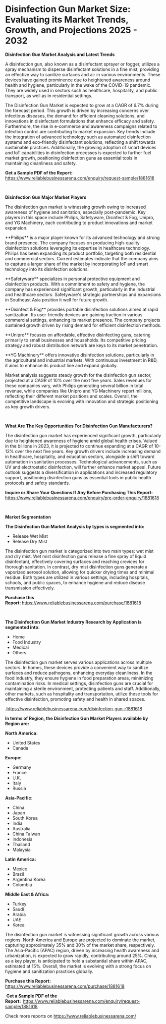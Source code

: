 <p><h1>Disinfection Gun Market Size: Evaluating its Market Trends, Growth, and Projections 2025 - 2032</h1></p><p><strong>Disinfection Gun Market Analysis and Latest Trends</strong></p>
<p><p>A disinfection gun, also known as a disinfectant sprayer or fogger, utilizes a spray mechanism to disperse disinfectant solutions in a fine mist, providing an effective way to sanitize surfaces and air in various environments. These devices have gained prominence due to heightened awareness around health and hygiene, particularly in the wake of the COVID-19 pandemic. They are widely used in sectors such as healthcare, hospitality, and public transport, as well as in residential settings.</p><p>The Disinfection Gun Market is expected to grow at a CAGR of 6.7% during the forecast period. This growth is driven by increasing concerns over infectious diseases, the demand for efficient cleaning solutions, and innovations in disinfectant formulations that enhance efficacy and safety. Furthermore, the rise in e-commerce and awareness campaigns related to infection control are contributing to market expansion. Key trends include the integration of advanced technology such as automated disinfection systems and eco-friendly disinfectant solutions, reflecting a shift towards sustainable practices. Additionally, the growing adoption of smart devices and IoT capabilities in disinfection processes is expected to further fuel market growth, positioning disinfection guns as essential tools in maintaining cleanliness and safety.</p></p>
<p><strong>Get a Sample PDF of the Report:&nbsp;</strong> <a href="https://www.reliablebusinessarena.com/enquiry/request-sample/1881618?utm_campaign=1420&utm_medium=2&utm_source=Github&utm_content=ia&utm_term=23022025&utm_id=disinfection-gun">https://www.reliablebusinessarena.com/enquiry/request-sample/1881618</a></p>
<p>&nbsp;</p>
<p><strong>Disinfection Gun Major Market Players</strong></p>
<p><p>The disinfection gun market is witnessing growth owing to increased awareness of hygiene and sanitation, especially post-pandemic. Key players in this space include Philips, Safetyware, Disinfect & Fog, Unipro, and YG Machinery, each contributing to product innovations and market expansion.</p><p>**Philips** is a major player known for its advanced technology and strong brand presence. The company focuses on producing high-quality disinfection solutions leveraging its expertise in healthcare technology. Philips has been expanding its product portfolio, targeting both residential and commercial sectors. Current estimates indicate that the company aims to capture a larger share of the market by incorporating IoT and smart technology into its disinfection solutions.</p><p>**Safetyware** specializes in personal protective equipment and disinfection products. With a commitment to safety and hygiene, the company has experienced significant growth, particularly in the industrial and healthcare sectors. Safetyware's strategic partnerships and expansions in Southeast Asia position it well for future growth.</p><p>**Disinfect & Fog** provides portable disinfection solutions aimed at rapid sanitization. Its user-friendly devices are gaining traction in various commercial settings, enhancing its market presence. The company projects sustained growth driven by rising demand for efficient disinfection methods.</p><p>**Unipro** focuses on affordable, effective disinfecting guns, catering primarily to small businesses and households. Its competitive pricing strategy and robust distribution network are keys to its market penetration.</p><p>**YG Machinery** offers innovative disinfection solutions, particularly in the agricultural and industrial markets. With continuous investment in R&D, it aims to enhance its product line and expand globally.</p><p>Market analysis suggests steady growth for the disinfection gun sector, projected at a CAGR of 10% over the next five years. Sales revenues for these companies vary, with Philips generating several billion in total revenue, while companies like Unipro and YG Machinery report millions, reflecting their different market positions and scales. Overall, the competitive landscape is evolving with innovation and strategic positioning as key growth drivers.</p></p>
<p>&nbsp;</p>
<p><strong>What Are The Key Opportunities For Disinfection Gun Manufacturers?</strong></p>
<p><p>The disinfection gun market has experienced significant growth, particularly due to heightened awareness of hygiene amid global health crises. Valued in the billions in 2023, it is projected to continue expanding at a CAGR of 10-12% over the next five years. Key growth drivers include increasing demand in healthcare, hospitality, and education sectors, alongside a shift toward automation in sanitation processes. Technological advancements, such as UV and electrostatic disinfection, will further enhance market appeal. Future outlook suggests a diversification in applications and increased regulatory support, positioning disinfection guns as essential tools in public health protocols and safety standards.</p></p>
<p><strong>Inquire or Share Your Questions If Any Before Purchasing This Report:</strong> <a href="https://www.reliablebusinessarena.com/enquiry/pre-order-enquiry/1881618?utm_campaign=1420&utm_medium=2&utm_source=Github&utm_content=ia&utm_term=23022025&utm_id=disinfection-gun">https://www.reliablebusinessarena.com/enquiry/pre-order-enquiry/1881618</a></p>
<p>&nbsp;</p>
<p><strong>Market Segmentation</strong></p>
<p><strong>The Disinfection Gun Market Analysis by types is segmented into:</strong></p>
<p><ul><li>Release Wet Mist</li><li>Release Dry Mist</li></ul></p>
<p><p>The disinfection gun market is categorized into two main types: wet mist and dry mist. Wet mist disinfection guns release a fine spray of liquid disinfectant, effectively covering surfaces and reaching crevices for thorough sanitation. In contrast, dry mist disinfection guns generate a vaporized aerosol solution, allowing for quicker drying times and minimal residue. Both types are utilized in various settings, including hospitals, schools, and public spaces, to enhance hygiene and reduce disease transmission effectively.</p></p>
<p><strong>Purchase this Report:&nbsp;</strong><a href="https://www.reliablebusinessarena.com/purchase/1881618?utm_campaign=1420&utm_medium=2&utm_source=Github&utm_content=ia&utm_term=23022025&utm_id=disinfection-gun">https://www.reliablebusinessarena.com/purchase/1881618</a></p>
<p>&nbsp;</p>
<p><strong>The Disinfection Gun Market Industry Research by Application is segmented into:</strong></p>
<p><ul><li>Home</li><li>Food Industry</li><li>Medical</li><li>Others</li></ul></p>
<p><p>The disinfection gun market serves various applications across multiple sectors. In homes, these devices provide a convenient way to sanitize surfaces and reduce pathogens, enhancing everyday cleanliness. In the food industry, they ensure hygiene in food preparation areas, minimizing contamination risks. In medical settings, disinfection guns are crucial for maintaining a sterile environment, protecting patients and staff. Additionally, other markets, such as hospitality and transportation, utilize these tools for effective disinfection, promoting safety and health in shared spaces.</p></p>
<p><a href="https://www.reliablebusinessarena.com/disinfection-gun-r1881618?utm_campaign=1420&utm_medium=2&utm_source=Github&utm_content=ia&utm_term=23022025&utm_id=disinfection-gun">&nbsp;https://www.reliablebusinessarena.com/disinfection-gun-r1881618</a></p>
<p><strong>In terms of Region, the Disinfection Gun Market Players available by Region are:</strong></p>
<p>
    <p> <strong> North America: </strong>
        <ul>
            <li>United States</li>
            <li>Canada</li>
        </ul>
        </p> 
    <p> <strong> Europe: </strong>
        <ul>
            <li>Germany</li>
            <li>France</li>
            <li>U.K.</li>
            <li>Italy</li>
            <li>Russia</li>
        </ul>
        </p> 
    <p> <strong> Asia-Pacific: </strong>
        <ul>
            <li>China</li>
            <li>Japan</li>
            <li>South Korea</li>
            <li>India</li>
            <li>Australia</li>
            <li>China Taiwan</li>
            <li>Indonesia</li>
            <li>Thailand</li>
            <li>Malaysia</li>
        </ul>
        </p> 
    <p> <strong> Latin America: </strong>
        <ul>
            <li>Mexico</li>
            <li>Brazil</li>
            <li>Argentina Korea</li>
            <li>Colombia</li>
        </ul>
        </p> 
    <p> <strong> Middle East & Africa: </strong>
        <ul>
            <li>Turkey</li>
            <li>Saudi</li>
            <li>Arabia</li>
            <li>UAE</li>
            <li>Korea</li>
        </ul>
    </p>
    </p>
<p><p>The disinfection gun market is witnessing significant growth across various regions. North America and Europe are projected to dominate the market, capturing approximately 35% and 30% of the market share, respectively. The Asia-Pacific (APAC) region, driven by increasing health awareness and urbanization, is expected to grow rapidly, contributing around 25%. China, as a key player, is anticipated to hold a substantial share within APAC, estimated at 15%. Overall, the market is evolving with a strong focus on hygiene and sanitization practices globally.</p></p>
<p><strong>Purchase this Report: </strong><a href="https://www.reliablebusinessarena.com/purchase/1881618?utm_campaign=1420&utm_medium=2&utm_source=Github&utm_content=ia&utm_term=23022025&utm_id=disinfection-gun">https://www.reliablebusinessarena.com/purchase/1881618</a></p>
<p>&nbsp;<strong>Get a Sample PDF of the Report:&nbsp;&nbsp;</strong><a href="https://www.reliablebusinessarena.com/enquiry/request-sample/1881618?utm_campaign=1420&utm_medium=2&utm_source=Github&utm_content=ia&utm_term=23022025&utm_id=disinfection-gun">https://www.reliablebusinessarena.com/enquiry/request-sample/1881618</a></p>
<p><strong></strong></p>
<p>Check more reports on <a href="https://www.reliablebusinessarena.com/?utm_campaign=1420&utm_medium=2&utm_source=Github&utm_content=ia&utm_term=23022025&utm_id=disinfection-gun">https://www.reliablebusinessarena.com/</a></p>